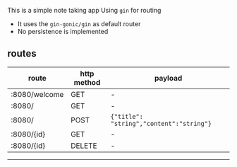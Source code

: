 This is a simple note taking app Using `gin` for routing

- It uses the `gin-gonic/gin` as default router
- No persistence is implemented

## routes
| route         | http method | payload                                  |
| ------------- | ----------- | ---------------------------------------- |
| :8080/welcome | GET         | -                                        |
| :8080/        | GET         | -                                        |
| :8080/        | POST        | `{"title": "string","content":"string"}` |
| :8080/{id}    | GET         | -                                        |
| :8080/{id}    | DELETE      | -                                        |
---